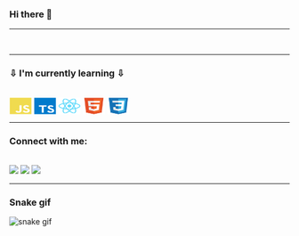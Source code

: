 ### Hi there 👋

--------------------



<a href="https://github.com/Pedro-maciel-pinheiro"></a>
<img width="43%"  src="https://github-readme-stats.vercel.app/api?username=Pedro-maciel-pinheiro&show_icons=true&theme=react&hide_border=true&bg_color=0D1117" alt="">
<img width="39%"  src="https://github-readme-stats.vercel.app/api/top-langs/?username=Pedro-maciel-pinheiro&layout=compact&theme=react&hide_border=true&bg_color=0D1117" alt="">

--------------------


 ### ⇩  I'm currently learning    ⇩ 


<div style="display: inline_block"><br>
  <img align="center" alt="Js" height="30" width="40" src="https://raw.githubusercontent.com/devicons/devicon/master/icons/javascript/javascript-plain.svg">
  <img align="center" alt="Ts" height="30" width="40" src="https://raw.githubusercontent.com/devicons/devicon/master/icons/typescript/typescript-plain.svg">
  <img align="center" alt="React" height="30" width="40" src="https://raw.githubusercontent.com/devicons/devicon/master/icons/react/react-original.svg">
  <img align="center" alt="HTML" height="30" width="40" src="https://raw.githubusercontent.com/devicons/devicon/master/icons/html5/html5-original.svg">
  <img align="center" alt="CSS" height="30" width="40" src="https://raw.githubusercontent.com/devicons/devicon/master/icons/css3/css3-original.svg">
</div>

--------------------

### Connect with me:

<div><br>
<a href="https://www.linkedin.com/in/jpmp1998/" target="_blank"><img src="https://img.shields.io/badge/-LinkedIn-%230077B5?style=for-the-badge&logo=linkedin&logoColor=white" target="_blank"></a> 
<a href = "mailto:shionlk98@gmail.com"><img src="https://img.shields.io/badge/-Gmail-%23333?style=for-the-badge&logo=gmail&logoColor=white" target="_blank"></a>
<a href="https://discord.gg/BkT2fn3RTS" target="_blank"><img src="https://img.shields.io/badge/Discord-7289DA?style=for-the-badge&logo=discord&logoColor=white" target="_blank"></a> 
</div>

--------------------


### Snake gif
![snake gif](https://github.com/Pedro-maciel-pinheiro/Pedro-maciel-pinheiro/blob/output/github-contribution-grid-snake.gif)
